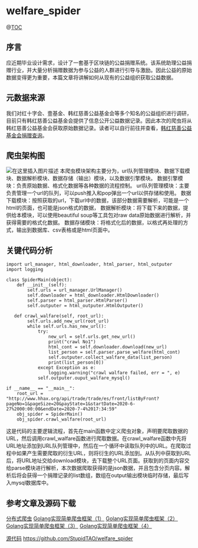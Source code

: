 # welfare_spider
@[TOC](【爬虫技术】公益捐赠数据的爬取)
## 序言
应近期毕业设计需求，设计了一套基于区块链的公益捐赠系统。该系统助理公益捐赠行业，并大量分析捐赠数据为参与公益的人群进行引导与激励。因此公益的原始数据变得更为重要，本篇文章将讲解如何从现有的公益组织获取公益数据。


## 元数据来源
我们对红十字会、壹基金、韩红慈善公益基金会等多个知名的公益组织进行调研，目前只有韩红慈善公益基金会提供了信息公开公益数据记录。因此本次的爬虫将从韩红慈善公益基金会获取原始数据记录。读者可以自行前往并查看，[韩红慈善公益基金会捐赠查询](http://www.hhax.org/g.html?id=c97033d8-0d74-4762-8f5f-7ade64754536&URLparamName=%E6%8D%90%E8%B5%A0%E6%9F%A5%E8%AF%A2)。

## 爬虫架构图
![在这里插入图片描述](https://img-blog.csdnimg.cn/20200709104347764.jpg?x-oss-process=image/watermark,type_ZmFuZ3poZW5naGVpdGk,shadow_10,text_aHR0cHM6Ly9ibG9nLmNzZG4ubmV0L2xpdHRsZV9zdHVwaWRfY2hpbGQ=,size_16,color_FFFFFF,t_70#pic_center)
本爬虫模块架构主要分为，url队列管理模块、数据下载模块、数据解析模块、数据存储（输出）模块，以及数据引擎模块。
数据引擎模块：负责原始数据、格式化数据等各种数据的流程控制。
url队列管理模块：主要负责管理一个url的队列，可以push推入和pop弹出一个url以供存储和使用。
数据下载模块：按照获取的url，下载url中的数据，该部分数据需要解析，可能是一个html的页面，也可能是json格式的数据，
数据解析模块：将下载下来的数据，提供给本模块，可以使用beautiful soup等工具包对raw data原始数据进行解析，并获得需要的格式化数据。
数据存储模块：将格式化后的数据，以格式再处理的方式，输出到数据库、csv表格或是html页面中。
## 关键代码分析
```
import url_manager, html_downloader, html_parser, html_outputer
import logging

class SpiderMain(object):
    def __init__(self):
        self.urls = url_manager.UrlManager()
        self.downloader = html_downloader.HtmlDownloader()
        self.parser = html_parser.HtmlParser()
        self.outputer = html_outputer.HtmlOutputer()

   def crawl_walfare(self, root_url):
        self.urls.add_new_url(root_url)
        while self.urls.has_new_url():
            try:
                new_url = self.urls.get_new_url()
                print("crawl No1")
                html_cont = self.downloader.download(new_url)
                list_person = self.parser.parse_welfare(html_cont)
                self.outputer.collect_walfare_data(list_person)
                print(list_person[0])
            except Exception as e:
                logging.warning("crawl walfare failed, err = ", e)
            self.outputer.ouput_walfare_mysql()

if __name__ == "__main__":
    root_url = "http://www.hhax.org/api/trade/trade/es/front/listByFront?pageNo=1&pageSize=20&payState=1&startDate=2020-6-27%2000:00:00&endDate=2020-7-4%2017:34:59"
    obj_spider = SpiderMain()
    obj_spider.crawl_walfare(root_url)
```
这是代码的主要逻辑流程，首先在main函数中定义爬虫对象，声明要爬取数据的URL，然后调用crawl_walfare函数进行爬取数据。在crawl_walfare函数中先将URL地址添加到URL队列管理中，然后在一个循环中读取队列中的URL。在爬取过程中如果产生需要爬取的衍生URL，则将衍生的URL添加到。从队列中获取到URL后，将URL地址交给download模块，去下载整个URL页面。获取到的页面内容交给parse模块进行解析，本次数据爬取获得的是json数据，并且包含分页内容。解析后将会获得一个捐赠记录的list数组，数组在output输出模块临时存储，最后写入mysql数据库中。
## 参考文章及源码下载
[分布式爬虫](https://chai2010.cn/advanced-go-programming-book/ch6-cloud/ch6-07-crawler.html)
[Golang实现简单爬虫框架（1）](https://juejin.im/post/5ce3f3b66fb9a07ef3763daf)
[Golang实现简单爬虫框架（2）](https://juejin.im/post/5ce3f5c4f265da1bd4245524)
[Golang实现简单爬虫框架（3）](https://juejin.im/post/5ce4ba2fe51d45775c73dc45)
[Golang实现简单爬虫框架（4）](https://juejin.im/post/5ceb5dff51882530e4653637)

[源代码](https://github.com/StupidTAO/welfare_spider)
https://github.com/StupidTAO/welfare_spider
